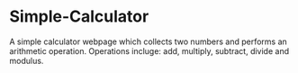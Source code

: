 # Simple-Calculator
A simple calculator webpage which collects two numbers and performs an arithmetic operation. 
Operations incluge: add, multiply, subtract, divide and modulus. 
